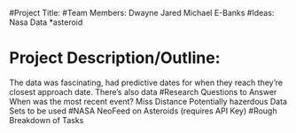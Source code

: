 #Project Title:
#Team Members:
Dwayne
Jared
Michael E-Banks
#Ideas:
Nasa Data *asteroid
# Project Description/Outline:
 The data was fascinating, had predictive dates for when they reach they’re closest approach date. There’s also data
#Research Questions to Answer
 When was the most recent event?
 Miss Distance
  Potentially hazerdous
Data Sets to be used
#NASA NeoFeed on Asteroids (requires API Key)
#Rough Breakdown of Tasks

